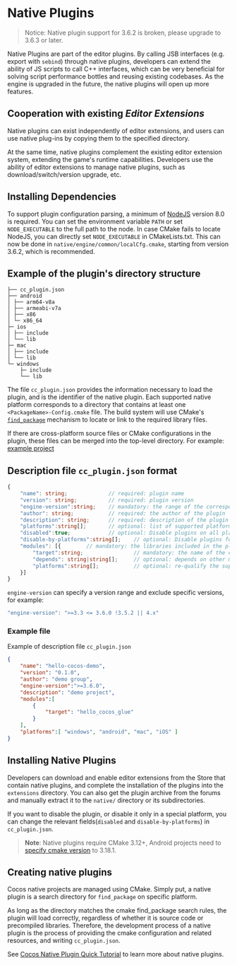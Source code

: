 # Native Plugins

> Notice: Native plugin support for 3.6.2 is broken, please upgrade to 3.6.3 or later.

Native Plugins are part of the editor plugins. By calling JSB interfaces (e.g. export with `sebind`) through native plugins, developers can extend the ability of JS scripts to call C++ interfaces, which can be very beneficial for solving script performance bottles and reusing existing codebases. As the engine is upgraded in the future, the native plugins will open up more features.

## Cooperation with existing *Editor Extensions*

Native plugins can exist independently of editor extensions, and users can use native plug-ins by copying them to the specified directory.

At the same time, native plugins complement the existing editor extension system, extending the game's runtime capabilities. Developers use the ability of editor extensions to manage native plugins, such as download/switch/version upgrade, etc.

## Installing Dependencies

To support plugin configuration parsing, a minimum of [NodeJS](https://nodejs.org/en/download/) version 8.0 is required. You can set the environment variable `PATH` or set `NODE_EXECUTABLE` to the full path to the node. In case CMake fails to locate NodeJS, you can directly set `NODE_EXECUTABLE` in CMakeLists.txt. This can now be done in `native/engine/common/localCfg.cmake`, starting from version 3.6.2, which is recommended.

## Example of the plugin's directory structure

```
├── cc_plugin.json
├── android
│ ├── arm64-v8a
│ ├── armeabi-v7a
│ ├── x86
│ └─ x86_64
├─ ios
│ ├── include
│ └── lib
├─ mac
│ ├── include
│ └── lib
└─ windows
    ├─ include
    └── lib
```

The file `cc_plugin.json` provides the information necessary to load the plugin, and is the identifier of the native plugin. Each supported native platform corresponds to a directory that contains at least one `<PackageName>-Config.cmake` file. The build system will use CMake's [`find_package`](https://cmake.org/cmake/help/latest/command/find_package.html#id7) mechanism to locate or link to the required library files. 

If there are cross-platform source files or CMake configurations in the plugin, these files can be merged into the top-level directory. For example: [example project](https://github.com/PatriceJiang/ccplugin_tutorial/tree/main/NewProject/native/plugins/hello_cocos)

## Description file `cc_plugin.json` format

```ts
{
    "name": string;             // required: plugin name
    "version": string;          // required: plugin version
    "engine-version":string;    // mandatory: the range of the corresponding engine version
    "author": string;           // required: the author of the plugin
    "description": string;      // required: description of the plugin
    "platforms":string[];       // optional: list of supported platforms, all native platforms are supported by default if not filled. Including windows, android, mac, ios
    "disabled":true;            // optional: Disable plugins on all platforms
    "disable-by-platforms":string[];    // optional: Disable plugins for the specified platform
    "modules": [{        // mandatory: the libraries included in the plugin, 
        "target":string;                // mandatory: the name of the corresponding `find_package`, consistent with the first parameter of `CC_PLUGIN_ENTRY`
        "depends": string|string[];     // optional: depends on other module names 
        "platforms":string[];           // optional: re-qualify the supported native platforms
    }]
}
```

`engine-version` can specify a version range and exclude specific versions, for example:

```ts
"engine-version": ">=3.3 <= 3.6.0 !3.5.2 || 4.x"
```

### Example file

Example of description file `cc_plugin.json`

```json
{
    "name": "hello-cocos-demo",
    "version": "0.1.0",
    "author": "demo group",
    "engine-version":">=3.6.0",
    "description": "demo project",
    "modules":[
        {
            "target": "hello_cocos_glue"
        }
    ],
    "platforms":[ "windows", "android", "mac", "iOS" ]
}
```

## Installing Native Plugins

Developers can download and enable editor extensions from the Store that contain native plugins, and complete the installation of the plugins into the `extensions` directory. You can also get the plugin archive from the forums and manually extract it to the `native/` directory or its subdirectories. 

If you want to disable the plugin, or disable it only in a special platform, you can change the relevant fields(`disabled` and `disable-by-platforms`) in `cc_plugin.json`. 

> **Note**: Native plugins require CMake 3.12+, Android projects need to [specify cmake version](https://developer.android.com/studio/projects/install-ndk#vanilla_cmake) to 3.18.1.

## Creating native plugins

Cocos native projects are managed using CMake. Simply put, a native plugin is a search directory for `find_package` on specific platform.

As long as the directory matches the cmake find_package search rules, the plugin will load correctly, regardless of whether it is source code or precompiled libraries. Therefore, the development process of a native plugin is the process of providing the cmake configuration and related resources, and writing `cc_plugin.json`.

See [Cocos Native Plugin Quick Tutorial](./tutorial.md) to learn more about native plugins.
